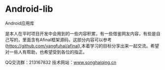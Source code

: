 Android-lib
===========
Android应用库

是本人在平时项目开发中会用到的一些内容积累，有一些借鉴网友内容，有些是自己写的，里面含有Afinal框架源码，这部分内容可以参考(https://github.com/yangfuhai/afinal),本着学习的目标分享出来一起交流。希望对一些人有帮助，也希望受到各位的指正。


QQ交流群：213167832
技术网站：www.songhaiqing.cn
